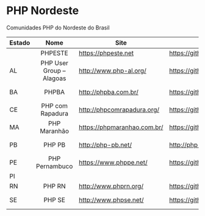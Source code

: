 # PHP Nordeste

Comunidades PHP do Nordeste do Brasil

| Estado | Nome                     | Site                        | Github                            | Twitter                            | Facebook                                              | Instagram                                 | Telegram                    |
| ------ |:------------------------:| --------------------------- | --------------------------------- | ---------------------------------- | ----------------------------------------------------- | ----------------------------------------- | --------------------------- |
|        | PHPESTE                  | https://phpeste.net         | https://github.com/PHPeste        | https://twitter.com/phpestene      | https://www.facebook.com/PeAgaPeste/                  | https://www.instagram.com/phpeste/        | https://t.me/phpeste        |
| AL     | PHP User Group – Alagoas | http://www.php-al.org/      | https://github.com/PHP-AL         | https://twitter.com/php_al         | https://www.facebook.com/groups/385099358172866/      | https://www.instagram.com/php.al/         |                             |
| BA     | PHPBA                    | http://phpba.com.br/        | https://github.com/phpba/         | https://twitter.com/phpba          | https://www.facebook.com/PHPBA-1452159261670420/      |                                           | https://telegram.me/phpba   |
| CE     | PHP com Rapadura         | http://phpcomrapadura.org/  | https://github.com/PHPcomRapadura | https://twitter.com/phpcomrapadura | https://www.facebook.com/RAPADURAdoPoder/             | https://www.instagram.com/phpcomrapadura/ | https://t.me/ohpcomrapadura |
| MA     | PHP Maranhão             | https://phpmaranhao.com.br/ | https://github.com/phpmaranhao    | https://twitter.com/phpmaranhao    | https://www.facebook.com/devswebmaranhao/             | https://www.instagram.com/phpmaranhao/    | https://t.me/phpmaranhao    |
| PB     | PHP PB                   | http://php-pb.net/          | http://php-pb.net/                | https://twitter.com/phppb          | https://www.facebook.com/PHP-PB-153629998034618/      | https://www.instagram.com/phppb/          | https://t.me/phppb          |
| PE     | PHP Pernambuco           | https://www.phppe.net/      | https://github.com/php-pernambuco | https://twitter.com/PHPPernambuco  | https://www.facebook.com/comunidadewebpe/             | https://www.instagram.com/phppernambuco/  | https://t.me/phppe          |
| PI     |                          |                             |                                   |                                    |                                                       |                                           |                             |
| RN     | PHP RN                   | http://www.phprn.org/       | https://github.com/phprn          | https://twitter.com/php_rn         | https://www.facebook.com/groups/1686832664951730/     | https://www.instagram.com/php.rn/         | https://t.me/phprn          |
| SE     | PHP SE                   | http://www.phpse.net/       | https://github.com/PHPSergipe     | https://twitter.com/phpse          | https://www.facebook.com/PHP-Sergipe-296232240477531/ |                                           | https://telegram.me/phpSE   |

